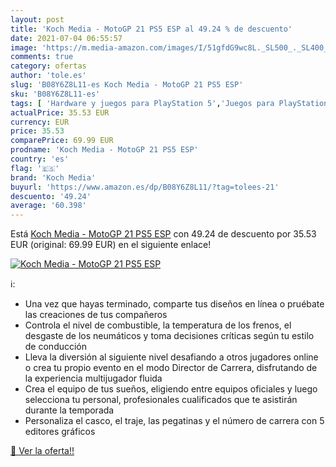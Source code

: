 ```yaml
---
layout: post
title: 'Koch Media - MotoGP 21 PS5 ESP al 49.24 % de descuento'
date: 2021-07-04 06:55:57
image: 'https://m.media-amazon.com/images/I/51gfdG9wc8L._SL500_._SL400_.jpg'
comments: true
category: ofertas
author: 'tole.es'
slug: 'B08Y6Z8L11-es Koch Media - MotoGP 21 PS5 ESP'
sku: 'B08Y6Z8L11-es'
tags: [ 'Hardware y juegos para PlayStation 5','Juegos para PlayStation 5','Videojuegos','koch media','ps5', ]
actualPrice: 35.53 EUR
currency: EUR
price: 35.53
comparePrice: 69.99 EUR
prodname: 'Koch Media - MotoGP 21 PS5 ESP'
country: 'es'
flag: '🇪🇸'
brand: 'Koch Media'
buyurl: 'https://www.amazon.es/dp/B08Y6Z8L11/?tag=tolees-21'
descuento: '49.24'
average: '60.398'
---
```


Está [Koch Media - MotoGP 21 PS5 ESP](https://www.amazon.es/dp/B08Y6Z8L11/?tag=tolees-21) con 49.24 de descuento por 35.53 EUR (original: 69.99 EUR) en el siguiente enlace!

[![Koch Media - MotoGP 21 PS5 ESP](https://m.media-amazon.com/images/I/51gfdG9wc8L._SL500_._SL400_.jpg)](https://www.amazon.es/dp/B08Y6Z8L11/?tag=tolees-21)

ℹ️:

- Una vez que hayas terminado, comparte tus diseños en línea o pruébate las creaciones de tus compañeros
- Controla el nivel de combustible, la temperatura de los frenos, el desgaste de los neumáticos y toma decisiones críticas según tu estilo de conducción
- Lleva la diversión al siguiente nivel desafiando a otros jugadores online o crea tu propio evento en el modo Director de Carrera, disfrutando de la experiencia multijugador fluida
- Crea el equipo de tus sueños, eligiendo entre equipos oficiales y luego selecciona tu personal, profesionales cualificados que te asistirán durante la temporada
- Personaliza el casco, el traje, las pegatinas y el número de carrera con 5 editores gráficos

[🛒 Ver la oferta!!](https://www.amazon.es/dp/B08Y6Z8L11/?tag=tolees-21)
